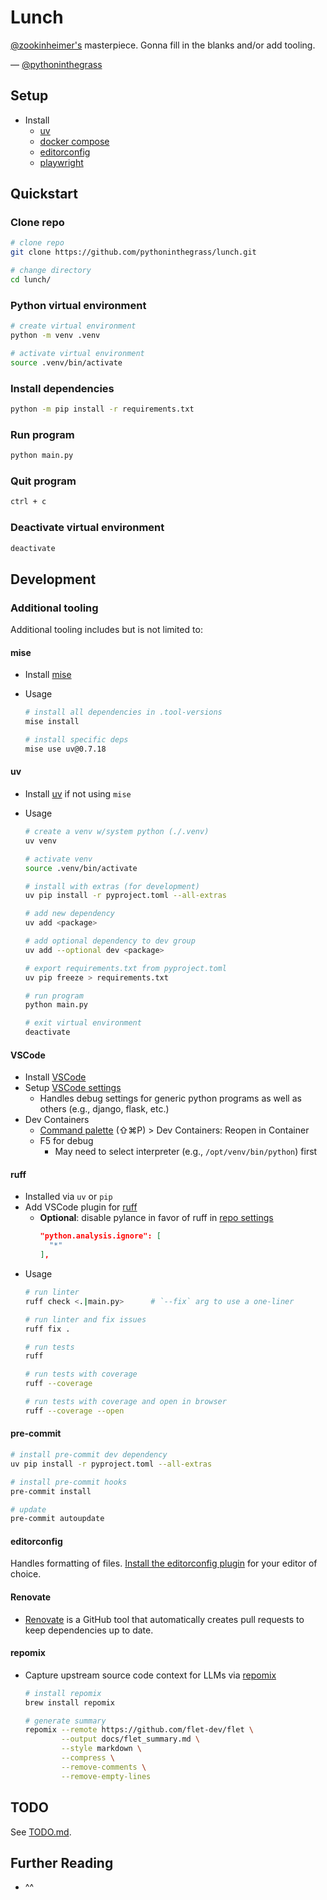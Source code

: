 # Lunch

[@zookinheimer's](https://github.com/zookinheimer/Lunch/commits?author=zookinheimer) masterpiece. Gonna fill in the blanks and/or add tooling.

— [@pythoninthegrass](https://github.com/pythoninthegrass)

## Setup

* Install 
  * [uv](https://docs.astral.sh/uv/getting-started/installation/)
  * [docker compose](https://docs.docker.com/compose/install/)
  * [editorconfig](https://editorconfig.org/)
  * [playwright](https://playwright.dev/python/docs/intro#installation)

## Quickstart

### Clone repo

```bash
# clone repo
git clone https://github.com/pythoninthegrass/lunch.git

# change directory
cd lunch/
```

### Python virtual environment

```bash
# create virtual environment
python -m venv .venv

# activate virtual environment
source .venv/bin/activate
```

### Install dependencies

```bash
python -m pip install -r requirements.txt
```

### Run program

```bash
python main.py
```

### Quit program

```bash
ctrl + c
```

### Deactivate virtual environment

```bash
deactivate
```

## Development

### Additional tooling

Additional tooling includes but is not limited to:

#### mise

* Install [mise](https://mise.jdx.dev/installing-mise.html)
* Usage

    ```bash
    # install all dependencies in .tool-versions
    mise install

    # install specific deps
    mise use uv@0.7.18
    ```

#### uv

* Install [uv](https://docs.astral.sh/uv/getting-started/installation/) if not using `mise`
* Usage
   
    ```bash
    # create a venv w/system python (./.venv)
    uv venv

    # activate venv
    source .venv/bin/activate

    # install with extras (for development)
    uv pip install -r pyproject.toml --all-extras

    # add new dependency
    uv add <package>

    # add optional dependency to dev group
    uv add --optional dev <package>

    # export requirements.txt from pyproject.toml
    uv pip freeze > requirements.txt

    # run program
    python main.py

    # exit virtual environment
    deactivate
    ```

#### VSCode

* Install [VSCode](https://code.visualstudio.com/download)
* Setup [VSCode settings](.vscode/launch.json)
  * Handles debug settings for generic python programs as well as others (e.g., django, flask, etc.)
* Dev Containers
  * [Command palette](https://code.visualstudio.com/docs/getstarted/userinterface#_command-palette) (⇧⌘P) > Dev Containers: Reopen in Container
  * F5 for debug
    * May need to select interpreter (e.g., `/opt/venv/bin/python`) first

#### ruff

* Installed via `uv` or `pip`
* Add VSCode plugin for [ruff](https://marketplace.visualstudio.com/items?itemName=charliermarsh.ruff)
  * **Optional**: disable pylance in favor of ruff in [repo settings](.vscode/settings.json)
    ```json
    "python.analysis.ignore": [
      "*"
    ],
    ```
* Usage
    ```bash
    # run linter
    ruff check <.|main.py>      # `--fix` arg to use a one-liner 

    # run linter and fix issues
    ruff fix .

    # run tests
    ruff

    # run tests with coverage
    ruff --coverage

    # run tests with coverage and open in browser
    ruff --coverage --open
    ```

#### pre-commit

```bash
# install pre-commit dev dependency
uv pip install -r pyproject.toml --all-extras

# install pre-commit hooks
pre-commit install

# update
pre-commit autoupdate
```

#### editorconfig

Handles formatting of files. [Install the editorconfig plugin](https://editorconfig.org/#download) for your editor of choice.

#### Renovate

* [Renovate](https://docs.renovatebot.com/) is a GitHub tool that automatically creates pull requests to keep dependencies up to date.

#### repomix

* Capture upstream source code context for LLMs via [repomix](https://repomix.com/guide/)

    ```bash
    # install repomix
    brew install repomix

    # generate summary
    repomix --remote https://github.com/flet-dev/flet \
            --output docs/flet_summary.md \
            --style markdown \
            --compress \
            --remove-comments \
            --remove-empty-lines
    ```

## TODO

See [TODO.md](TODO.md).

## Further Reading

* ^^
